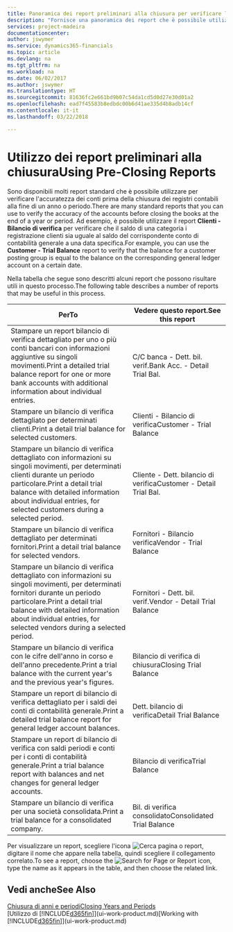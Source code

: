 ```yaml
---
title: Panoramica dei report preliminari alla chiusura per verificare l'accuratezza dei conti | Documenti Microsoft
description: "Fornisce una panoramica dei report che è possibile utilizzare per verificare l'accuratezza dei conti prima della chiusura dei registri contabili alla fine di un anno o periodo."
services: project-madeira
documentationcenter: 
author: jswymer
ms.service: dynamics365-financials
ms.topic: article
ms.devlang: na
ms.tgt_pltfrm: na
ms.workload: na
ms.date: 06/02/2017
ms.author: jswymer
ms.translationtype: HT
ms.sourcegitcommit: 81636fc2e661bd9b07c54da1cd5d0d27e30d01a2
ms.openlocfilehash: ead7f45583b8edbdc00b6d41ae335d4b8adb14cf
ms.contentlocale: it-it
ms.lasthandoff: 03/22/2018

---
```

# <a name="using-pre-closing-reports"></a><span data-ttu-id="0b211-103">Utilizzo dei report preliminari alla chiusura</span><span class="sxs-lookup"><span data-stu-id="0b211-103">Using Pre-Closing Reports</span></span>
<span data-ttu-id="0b211-104">Sono disponibili molti report standard che è possibile utilizzare per verificare l'accuratezza dei conti prima della chiusura dei registri contabili alla fine di un anno o periodo.</span><span class="sxs-lookup"><span data-stu-id="0b211-104">There are many standard reports that you can use to verify the accuracy of the accounts before closing the books at the end of a year or period.</span></span> <span data-ttu-id="0b211-105">Ad esempio, è possibile utilizzare il report **Clienti - Bilancio di verifica** per verificare che il saldo di una categoria i registrazione clienti sia uguale al saldo del corrispondente conto di contabilità generale a una data specifica.</span><span class="sxs-lookup"><span data-stu-id="0b211-105">For example, you can use the **Customer - Trial Balance** report to verify that the balance for a customer posting group is equal to the balance on the corresponding general ledger account on a certain date.</span></span>

<span data-ttu-id="0b211-106">Nella tabella che segue sono descritti alcuni report che possono risultare utili in questo processo.</span><span class="sxs-lookup"><span data-stu-id="0b211-106">The following table describes a number of reports that may be useful in this process.</span></span>

| <span data-ttu-id="0b211-107">Per</span><span class="sxs-lookup"><span data-stu-id="0b211-107">To</span></span> | <span data-ttu-id="0b211-108">Vedere questo report.</span><span class="sxs-lookup"><span data-stu-id="0b211-108">See this report</span></span> |
| --- | --- |
| <span data-ttu-id="0b211-109">Stampare un report bilancio di verifica dettagliato per uno o più conti bancari con informazioni aggiuntive su singoli movimenti.</span><span class="sxs-lookup"><span data-stu-id="0b211-109">Print a detailed trial balance report for one or more bank accounts with additional information about individual entries.</span></span> |<span data-ttu-id="0b211-110">C/C banca - Dett. bil. verif.</span><span class="sxs-lookup"><span data-stu-id="0b211-110">Bank Acc. - Detail Trial Bal.</span></span> |
| <span data-ttu-id="0b211-111">Stampare un bilancio di verifica dettagliato per determinati clienti.</span><span class="sxs-lookup"><span data-stu-id="0b211-111">Print a detail trial balance for selected customers.</span></span> |<span data-ttu-id="0b211-112">Clienti - Bilancio di verifica</span><span class="sxs-lookup"><span data-stu-id="0b211-112">Customer - Trial Balance</span></span> |
| <span data-ttu-id="0b211-113">Stampare un bilancio di verifica dettagliato con informazioni su singoli movimenti, per determinati clienti durante un periodo particolare.</span><span class="sxs-lookup"><span data-stu-id="0b211-113">Print a detail trial balance with detailed information about individual entries, for selected customers during a selected period.</span></span> |<span data-ttu-id="0b211-114">Cliente - Dett. bilancio di verifica</span><span class="sxs-lookup"><span data-stu-id="0b211-114">Customer - Detail Trial Bal.</span></span> |
| <span data-ttu-id="0b211-115">Stampare un bilancio di verifica dettagliato per determinati fornitori.</span><span class="sxs-lookup"><span data-stu-id="0b211-115">Print a detail trial balance for selected vendors.</span></span> |<span data-ttu-id="0b211-116">Fornitori - Bilancio verifica</span><span class="sxs-lookup"><span data-stu-id="0b211-116">Vendor - Trial Balance</span></span> |
| <span data-ttu-id="0b211-117">Stampare un bilancio di verifica dettagliato con informazioni su singoli movimenti, per determinati fornitori durante un periodo particolare.</span><span class="sxs-lookup"><span data-stu-id="0b211-117">Print a detail trial balance with detailed information about individual entries, for selected vendors during a selected period.</span></span> |<span data-ttu-id="0b211-118">Fornitori - Dett. bil. verif.</span><span class="sxs-lookup"><span data-stu-id="0b211-118">Vendor - Detail Trial Balance</span></span> |
| <span data-ttu-id="0b211-119">Stampare un bilancio di verifica con le cifre dell'anno in corso e dell'anno precedente.</span><span class="sxs-lookup"><span data-stu-id="0b211-119">Print a trial balance with the current year's and the previous year's figures.</span></span> |<span data-ttu-id="0b211-120">Bilancio di verifica di chiusura</span><span class="sxs-lookup"><span data-stu-id="0b211-120">Closing Trial Balance</span></span> |
| <span data-ttu-id="0b211-121">Stampare un report di bilancio di verifica dettagliato per i saldi dei conti di contabilità generale.</span><span class="sxs-lookup"><span data-stu-id="0b211-121">Print a detailed trial balance report for general ledger account balances.</span></span> |<span data-ttu-id="0b211-122">Dett. bilancio di verifica</span><span class="sxs-lookup"><span data-stu-id="0b211-122">Detail Trial Balance</span></span> |
| <span data-ttu-id="0b211-123">Stampare un report di bilancio di verifica con saldi periodi e conti per i conti di contabilità generale.</span><span class="sxs-lookup"><span data-stu-id="0b211-123">Print a trial balance report with balances and net changes for general ledger accounts.</span></span> |<span data-ttu-id="0b211-124">Bilancio di verifica</span><span class="sxs-lookup"><span data-stu-id="0b211-124">Trial Balance</span></span> |
| <span data-ttu-id="0b211-125">Stampare un bilancio di verifica per una società consolidata.</span><span class="sxs-lookup"><span data-stu-id="0b211-125">Print a trial balance for a consolidated company.</span></span> |<span data-ttu-id="0b211-126">Bil. di verifica consolidato</span><span class="sxs-lookup"><span data-stu-id="0b211-126">Consolidated Trial Balance</span></span> |

<span data-ttu-id="0b211-127">Per visualizzare un report, scegliere l'icona ![Cerca pagina o report](media/ui-search/search_small.png "icona Cerca pagina o report"), digitare il nome che appare nella tabella, quindi scegliere il collegamento correlato.</span><span class="sxs-lookup"><span data-stu-id="0b211-127">To see a report, choose the ![Search for Page or Report](media/ui-search/search_small.png "Search for Page or Report icon") icon, type the name as it appears in the table, and then choose the related link.</span></span>

## <a name="see-also"></a><span data-ttu-id="0b211-128">Vedi anche</span><span class="sxs-lookup"><span data-stu-id="0b211-128">See Also</span></span>
[<span data-ttu-id="0b211-129">Chiusura di anni e periodi</span><span class="sxs-lookup"><span data-stu-id="0b211-129">Closing Years and Periods</span></span>](year-close-years-periods.md)  
<span data-ttu-id="0b211-130">[Utilizzo di [!INCLUDE[d365fin](includes/d365fin_md.md)]](ui-work-product.md)</span><span class="sxs-lookup"><span data-stu-id="0b211-130">[Working with [!INCLUDE[d365fin](includes/d365fin_md.md)]](ui-work-product.md)</span></span>


